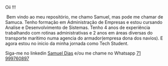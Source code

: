 Oii !!!

​		Bem vindo ao meu repositório, me chamo Samuel, mas pode me chamar de Samuca. Tenho formação em Administração de Empresas e estou cursando Analise e Desenvolvimento de Sistemas.  Tenho 4 anos de experiência trabalhando com rotinas administrativas e 2 anos em áreas diversas do transporte marítimo numa agencia do armador(empresa dona dos navios). E agora estou no inicio da minha jornada como Tech Student.



Siga-me no linkedin [Samuel Dias](https://www.linkedin.com/in/samuel-dias05/) e/ou me chame no Whatsapp [71 999760897](https://api.whatsapp.com/send?phone=5571999760897)
